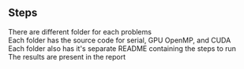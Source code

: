 ## Steps
There are different folder for each problems<br />
Each folder has the source code for serial, GPU OpenMP, and CUDA<br />
Each folder also has it's separate README containing the steps to run<br />
The results are present in the report
